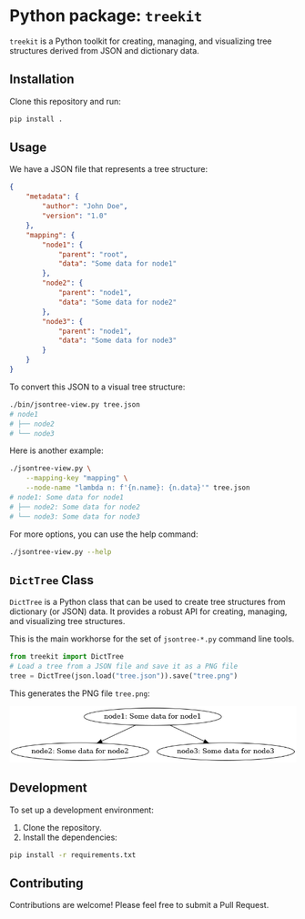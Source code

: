 # Python package: `treekit`

`treekit` is a Python toolkit for creating, managing, and visualizing tree structures derived from JSON and dictionary data.

## Installation

Clone this repository and run:

```bash
pip install .
```

## Usage

We have a JSON file that represents a tree structure:

```json
{
    "metadata": {
        "author": "John Doe",
        "version": "1.0"
    },
    "mapping": {
        "node1": {
            "parent": "root",
            "data": "Some data for node1"
        },
        "node2": {
            "parent": "node1",
            "data": "Some data for node2"
        },
        "node3": {
            "parent": "node1",
            "data": "Some data for node3"
        }
    }
}
```

To convert this JSON to a visual tree structure:

```bash
./bin/jsontree-view.py tree.json
# node1
# ├── node2
# └── node3
```

Here is another example:

```bash
./jsontree-view.py \
    --mapping-key "mapping" \
    --node-name "lambda n: f'{n.name}: {n.data}'" tree.json 
# node1: Some data for node1
# ├── node2: Some data for node2
# └── node3: Some data for node3
```

For more options, you can use the help command:

```bash
./jsontree-view.py --help
```

## `DictTree` Class

`DictTree` is a Python class that can be used to create tree structures from dictionary (or JSON) data. It provides a robust API for creating, managing, and visualizing tree structures.

This is the main workhorse for the set of `jsontree-*.py` command line tools.

```python
from treekit import DictTree
# Load a tree from a JSON file and save it as a PNG file
tree = DictTree(json.load("tree.json")).save("tree.png")
```

This generates the PNG file `tree.png`:

![Tree](tree.png)

## Development

To set up a development environment:

1. Clone the repository.
2. Install the dependencies:

```bash
pip install -r requirements.txt
```

## Contributing

Contributions are welcome! Please feel free to submit a Pull Request.
